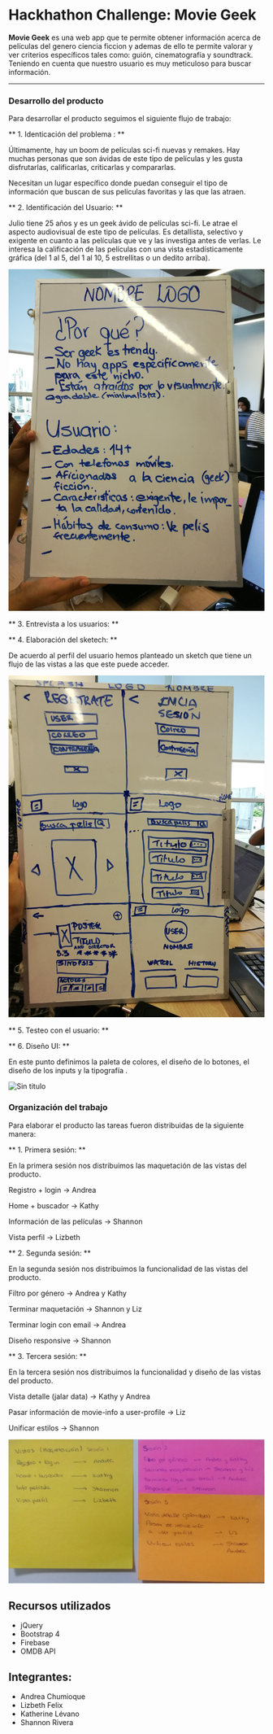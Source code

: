 # Hackhathon Challenge: Movie Geek

**Movie Geek** es una web app que te permite obtener información acerca de películas del genero ciencia ficcion y ademas de ello te permite valorar y ver criterios específicos tales como: guión, cinematografía y soundtrack. Teniendo en cuenta que nuestro usuario es muy meticuloso para buscar información.

***

### Desarrollo del producto

Para desarrollar el producto seguimos el siguiente flujo de trabajo:

** 1. Identicación del problema : **

Últimamente, hay un boom de películas sci-fi nuevas y remakes.
Hay muchas personas que son ávidas de este tipo de películas y les gusta disfrutarlas, calificarlas, criticarlas y compararlas.

Necesitan un lugar específico donde puedan conseguir el tipo de información que buscan de sus películas favoritas y las que las atraen.

** 2. Identificación del Usuario: **

  Julio tiene 25 años y es un geek ávido de películas sci-fi. Le atrae el aspecto audiovisual de este tipo de películas. Es detallista, selectivo y exigente en cuanto a las películas que ve y las investiga antes de verlas. Le interesa la calificación de las películas con una vista estadísticamente gráfica (del 1 al 5, del 1 al 10, 5 estrellitas o un dedito arriba).

  ![Sin titulo](assets/docs/user.jpg)

** 3. Entrevista a los usuarios: **

** 4. Elaboración del sketech: **

  De acuerdo al perfil del usuario hemos planteado un sketch que tiene un flujo de las vistas a las que este puede acceder.

![Sin titulo](assets/docs/sketch.jpg)

** 5. Testeo con el usuario: **



** 6. Diseño UI: **

  En este punto definimos la paleta de colores, el diseño de lo botones,  el diseño de los inputs y la tipografía .

![Sin titulo](assets/docs/diseño.jpg)

### Organización del trabajo

Para elaborar el producto las tareas fueron distribuidas de la siguiente manera:

** 1. Primera sesión: **

En la primera sesión nos distribuimos las maquetación de las vistas del producto.

Registro + login -> Andrea

Home + buscador -> Kathy

Información de las películas -> Shannon

Vista perfil -> Lizbeth

** 2. Segunda sesión: **

En la segunda sesión nos distribuimos la funcionalidad de las vistas del producto.

Filtro por género -> Andrea y Kathy

Terminar maquetación -> Shannon y Liz

Terminar login con email -> Andrea

Diseño responsive -> Shannon

** 3. Tercera sesión: **

En la tercera sesión nos distribuimos la funcionalidad y diseño de las vistas del producto.

Vista detalle (jalar data) -> Kathy y Andrea

Pasar información de movie-info a user-profile -> Liz

Unificar estilos -> Shannon

![Sin titulo](assets/docs/planificacion.jpg)

## Recursos utilizados

* jQuery
* Bootstrap 4
* Firebase
* OMDB API

## Integrantes:

* Andrea Chumioque
* Lizbeth Felix
* Katherine Lévano
* Shannon Rivera
